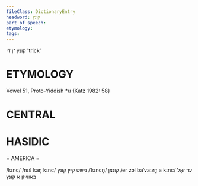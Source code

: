 ```yaml
---
fileClass: DictionaryEntry
headword: קונץ
part_of_speech: 
etymology: 
tags: 
---
```

קונץ
־ן
די
'trick'

ETYMOLOGY
===========
Vowel 51, Proto-Yiddish *u
{Katz 1982: 58}

CENTRAL
========

HASIDIC
=======
= AMERICA = 

/kɪnc/
/nɪš kaŋ kɪnc/ נישט קיין קונץ
/ˈkɪncn̩/ קונצן
/er zɔl baˈvaːzn̩ a kɪnc/ ער זאָל באַווײַזן אַ קונץ